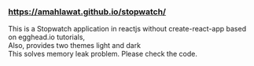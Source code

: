 ### https://amahlawat.github.io/stopwatch/
This is a Stopwatch application in reactjs without create-react-app based on egghead.io tutorials,<br>
Also, provides two themes light and dark<br>
This solves memory leak problem. Please check the code.

